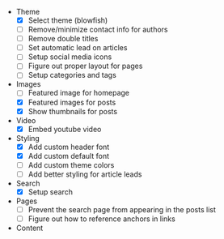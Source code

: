 - Theme
  - [x] Select theme (blowfish)
  - [ ] Remove/minimize contact info for authors
  - [ ] Remove double titles
  - [ ] Set automatic lead on articles
  - [ ] Setup social media icons
  - [ ] Figure out proper layout for pages
  - [ ] Setup categories and tags

- Images
  - [ ] Featured image for homepage
  - [x] Featured images for posts
  - [x] Show thumbnails for posts

- Video
  - [x] Embed youtube video

- Styling
  - [x] Add custom header font
  - [x] Add custom default font
  - [ ] Add custom theme colors
  - [ ] Add better styling for article leads

- Search
  - [x] Setup search 

- Pages
  - [ ] Prevent the search page from appearing in the posts list
  - [ ] Figure out how to reference anchors in links

- Content